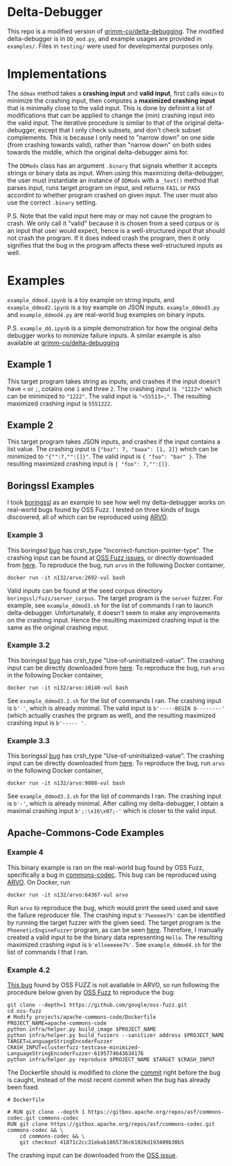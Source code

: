# Delta-Debugger

This repo is a modified version of [grimm-co/delta-debugging](https://github.com/grimm-co/delta-debugging/tree/master). The modified delta-debugger is in `DD_mod.py`, and example usages are provided in `examples/`. Files in `testing/` were used for developmental purposes only. 

# Implementations

The `ddmax` method takes a **crashing input** and **valid input**, first calls `ddmin` to minimize the crashing input, then computes a **maximized crashing input** that is minimally close to the valid input. This is done by definint a list of modifications that can be applied to change the (min) crashing input into the valid input. The iterative procedure is similar to that of the original delta-debugger, except that I only check subsets, and don't check subset complements. This is because I only need to "narrow down" on one side (from crashing towards valid), rather than "narrow down" on both sides towards the middle, which the original delta-debugger aims for. 

The `DDMods` class has an argument `.binary` that signals whether it accepts strings or binary data as input. When using this maximizing delta-debugger, the user must instantiate an instance of `DDMods` with a `_text()` method that parses input, runs target program on input, and returns `FAIL` or `PASS` accordint to whether program crashed on given input. The user must also use the correct `.binary` setting. 

P.S. Note that the valid input here may or may not cause the program to crash. We only call it "valid" because it is chosen from a seed corpus or is an input that user would expect, hence is a well-structured input that should not crash the program. If it does indeed crash the program, then it only signifies that the bug in the program affects these well-structured inputs as well. 

# Examples

`example_ddmod.ipynb` is a toy example on string inputs, and `example_ddmod2.ipynb` is a toy example on JSON inputs. `example_ddmod3.py` and `example_ddmod4.py` are real-world bug examples on binary inputs. 

P.S. `example_dd.ipynb` is a simple demonstration for how the original delta debugger works to minimize failure inputs. A similar example is also available at [grimm-co/delta-debugging](https://github.com/grimm-co/delta-debugging/blob/master/scripts/dd-algorithm-example.py)

## Example 1

This target program takes string as inputs, and crashes if the input doesn't have `<` or `;`, cotains one `1` and three `2`.  The crashing input is ` "1222>"` which can be minimized to `"1222"`. The valid input is `"<55513>;"`. The resulting maximized crashing input is `5551222`. 

## Example 2

This target program takes JSON inputs, and crashes if the input contains a list value. The crashing input is `{"baz": 7, "baaa": [1, 2]}` which can be minimized to `"{"":7,"":[]}"`. The valid input is `{ "foo": "bar" }`. The resulting maximized crashing input is `{ "foo": 7,"":[]}`. 

## Boringssl Examples

I took [boringssl](https://github.com/google/boringssl/tree) as an example to see how well my delta-debugger works on real-world bugs found by OSS Fuzz. I tested on three kinds of bugs discovered, all of which can be reproduced using [ARVO](https://github.com/n132/ARVO-Meta/tree/main/).

### Example 3

This boringssl [bug](https://github.com/n132/ARVO-Meta/blob/main/meta/2692.json) has crsh_type "Incorrect-function-pointer-type". The crashing input can be found at [OSS Fuzz issues](https://issues.oss-fuzz.com/issues/42488781), or directly downloaded from [here](https://oss-fuzz.com/download?testcase_id=6195774643634176). To reproduce the bug, run `arvo` in the following Docker container, 

```
docker run -it n132/arvo:2692-vul bash
```

Valid inputs can be found at the seed corpus directory `boringssl/fuzz/server_corpus`. The target program is the `server` fuzzer. For example, see `example_ddmod3.sh` for the list of commands I ran to launch delta-debugger. Unfortunately, it doesn't seem to make any improvements on the crashing input. Hence the resulting maximized crashing input is the same as the original crashing input. 

### Example 3.2

This boringssl [bug](https://github.com/n132/ARVO-Meta/blob/main/meta/10140.json) has crsh_type "Use-of-uninitialized-value". The crashing input can be directly downloaded from [here](https://oss-fuzz.com/download?testcase_id=5632355033677824). To reproduce the bug, run `arvo` in the following Docker container, 

```
docker run -it n132/arvo:10140-vul bash
```

See `example_ddmod3.2.sh` for the list of commands I ran.
The crashing input is `b' '`, which is already minimal. The valid input is `b'-----BEGIN O--------'` (which actually crashes the prgram as well), and the resulting maximized crashing input is `b'----- '`. 


### Example 3.3

This boringssl [bug](https://github.com/n132/ARVO-Meta/blob/main/meta/9808.json) has crsh_type "Use-of-uninitialized-value". The crashing input can be directly downloaded from [here](https://oss-fuzz.com/download?testcase_id=5807097051611136). To reproduce the bug, run `arvo` in the following Docker container, 

```
docker run -it n132/arvo:9808-vul bash
```

See `example_ddmod3.3.sh` for the list of commands I ran. The crashing input is `b'-'`, which is already minimal. After calling my delta-debugger, I obtain a maximal crashing input `b';:\x16\x07;-'` which is closer to the valid input. 

## Apache-Commons-Code Examples

### Example 4

This binary example is ran on the real-world bug found by OSS Fuzz, specifically a bug in [commons-codec](https://github.com/apache/commons-codec/tree/master). This bug can be reproduced using [ARVO](https://github.com/n132/ARVO-Meta/tree/main/). 
On Docker, run

```
docker run -it n132/arvo:64367-vul arvo
```

Run `arvo` to reproduce the bug, which would print the seed used and save the failure reproducer file. The crashing input `b'7%eeeee7%'` can be identified by running the target fuzzer with the given seed. The target program is the `PhoeneticEngineFuzzer` program, as can be seen [here](https://github.com/google/oss-fuzz/blob/master/projects/apache-commons-codec/PhoneticEngineFuzzer.java). Therefore, I manually created a valid input to be the binary data representing `Hello`. The resulting maximized crashing input is `b'elloeeeee7%'`. See `example_ddmod4.sh` for the list of commands I that I ran.

### Example 4.2

[This bug](https://issues.oss-fuzz.com/issues/42530537) found by OSS FUZZ is not available in ARVO, so run following the procedure below given by [OSS Fuzz](https://google.github.io/oss-fuzz/advanced-topics/reproducing/) to reproduce the bug:

```
git clone --depth=1 https://github.com/google/oss-fuzz.git
cd oss-fuzz
# Modify projects/apache-commons-code/Dockerfile
PROJECT_NAME=apache-commons-code
python infra/helper.py build_image $PROJECT_NAME
python infra/helper.py build_fuzzers --sanitizer address $PROJECT_NAME
TARGET=LanguageStringEncoderFuzzer
CRASH_INPUT=clusterfuzz-testcase-minimized-LanguageStringEncoderFuzzer-6195774643634176
python infra/helper.py reproduce $PROJECT_NAME $TARGET $CRASH_INPUT
```

The Dockerfile should is modified to clone the [commit](https://github.com/apache/commons-codec/commit/41871c2cc31ebab1865736c61026d193409b30b5) right before the bug is caught, instead of the most recent commit when the bug has already been fixed.

```
# Dockerfile

# RUN git clone --depth 1 https://gitbox.apache.org/repos/asf/commons-codec.git commons-codec 
RUN git clone https://gitbox.apache.org/repos/asf/commons-codec.git commons-codec && \
    cd commons-codec && \
    git checkout 41871c2cc31ebab1865736c61026d193409b30b5
```

The crashing input can be downloaded from the [OSS issue](https://issues.oss-fuzz.com/issues/42530537). 